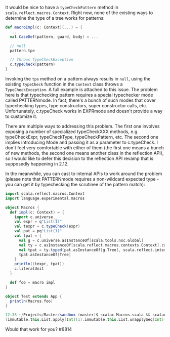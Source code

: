It would be nice to have a `typeCheckPattern` method in `scala.reflect.macros.Context`. Right now, none of the existing ways to determine the type of a tree works for patterns:

```scala
def macroImpl(c: Context)(...) = {
  ...
  val CaseDef(pattern, guard, body) = ...

  // null
  pattern.tpe

  // Throws TypeCheckException
  c.typeCheck(pattern)
}
```

Invoking the `tpe` method on a pattern always results in `null`, using the existing `typeCheck` function in the `Context` class throws a `TypeCheckException`. A full example is attached to this issue.
The problem here is that typechecking pattern requires a special typechecker mode called PATTERNmode. In fact, there's a bunch of such modes that cover typechecking types, type constructors, super constructor calls, etc. Unfortunately, c.typeCheck works in EXPRmode and doesn't provide a way to customize it.

There are multiple ways to addressing this problem. The first one involves exposing a number of specialized typeCheckXXX methods, e.g. typeCheckExpr, typeCheckType, typeCheckPattern, etc. The second one implies introducing Mode and passing it as a parameter to c.typeCheck. I don't feel very comfortable with either of them (the first one means a bunch of new methods, the second one means another class in the reflection API), so I would like to defer this decision to the reflection API revamp that is supposedly happening in 2.12.

In the meanwhile, you can cast to internal APIs to work around the problem (please note that PATTERNmode requires a non-wildcard expected type - you can get it by typechecking the scrutinee of the pattern match):

```scala
import scala.reflect.macros.Context
import language.experimental.macros

object Macros {
  def impl(c: Context) = {
    import c.universe._
    val expr = q"List(1)"
    val texpr = c.typeCheck(expr)
    val pat = pq"List(1)"
    val tpat = {
      val g = c.universe.asInstanceOf[scala.tools.nsc.Global]
      val ty = c.asInstanceOf[scala.reflect.macros.contexts.Context].callsiteTyper.asInstanceOf[g.analyzer.Typer]
      val tpat = ty.typed(pat.asInstanceOf[g.Tree], scala.reflect.internal.Mode.PATTERNmode, g.typeOf[List[Int]])
      tpat.asInstanceOf[Tree]
    }
    println((texpr, tpat))
    c.literalUnit
  }

  def foo = macro impl
}

object Test extends App {
  println(Macros.foo)
}

12:38 ~/Projects/Master/sandbox (master)$ scalac Macros.scala && scalac Test.scala
(immutable.this.List.apply[Int](1),immutable.this.List.unapplySeq[Int](<unapply-selector>) <unapply> (1))
```

Would that work for you?
#6814
